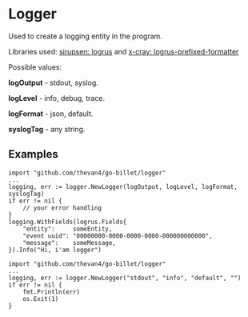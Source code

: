 # Logger

Used to create a logging entity in the program.

Libraries used:
[sirupsen: logrus](github.com/sirupsen/logrus) and [x-cray: logrus-prefixed-formatter](github.com/x-cray/logrus-prefixed-formatter)

Possible values:

**logOutput** - stdout, syslog.

**logLevel** - info, debug, trace.

**logFormat** - json, default.

**syslogTag** - any string.

## Examples

```golang
import "github.com/thevan4/go-billet/logger"
...
logging, err := logger.NewLogger(logOutput, logLevel, logFormat, syslogTag)
if err != nil {
    // your error handling
}
logging.WithFields(logrus.Fields{
    "entity":     someEntity,
    "event uuid": "00000000-0000-0000-0000-000000000000",
    "message":    someMessage,
}).Info("Hi, i'am logger")
```

```golang
import "github.com/thevan4/go-billet/logger"
...
logging, err := logger.NewLogger("stdout", "info", "default", "")
if err != nil {
    fmt.Println(err)
    os.Exit(1)
}
```
